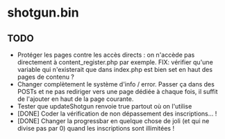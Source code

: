 # shotgun.bin

TODO
----
* Protéger les pages contre les accès directs : on n'accède pas directement à content_register.php par exemple. FIX: vérifier qu'une variable qui n'existerait que dans index.php est bien set en haut des pages de contenu ?
* Changer complètement le système d'info / error. Passer ça dans des POSTs et ne pas rediriger vers une page dédiée à chaque fois, il suffit de l'ajouter en haut de la page courante.
* Tester que updateShotgun renvoie true partout où on l'utilise
* [DONE] Coder la vérification de non dépassement des inscriptions... !
* [DONE] Changer la progressbar en quelque chose de joli (et qui ne divise pas par 0) quand les inscriptions sont illimitées !
